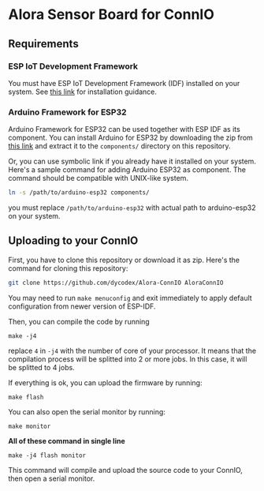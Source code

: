 Alora Sensor Board for ConnIO
=============================

## Requirements

### ESP IoT Development Framework

You must have ESP IoT Development Framework (IDF) installed on your system. See [this link](http://esp-idf.readthedocs.io/en/latest/get-started/index.html#setup-toolchain) for installation guidance.

### Arduino Framework for ESP32

Arduino Framework for ESP32 can be used together with ESP IDF as its component. You can install Arduino for ESP32 by downloading the zip from [this link](https://github.com/espressif/arduino-esp32/archive/master.zip) and extract it to the `components/` directory on this repository.


Or, you can use symbolic link if you already have it installed on your system. Here's a sample command for adding Arduino ESP32 as component. The command should be compatible with UNIX-like system.

```bash
ln -s /path/to/arduino-esp32 components/
```

you must replace `/path/to/arduino-esp32` with actual path to arduino-esp32 on your system.

## Uploading to your ConnIO

First, you have to clone this repository or download it as zip. Here's the command for cloning this repository:

```bash
git clone https://github.com/dycodex/Alora-ConnIO AloraConnIO
```

You may need to run `make menuconfig` and exit immediately to apply default configuration from newer version of ESP-IDF.

Then, you can compile the code by running
```
make -j4
```

replace `4` in `-j4` with the number of core of your processor. It means that the compilation process will be splitted into 2 or more jobs. In this case, it will be splitted to 4 jobs.

If everything is ok, you can upload the firmware by running:

```
make flash
```

You can also open the serial monitor by running:

```
make monitor
```

**All of these command in single line**
```
make -j4 flash monitor
```

This command will compile and upload the source code to your ConnIO, then open a serial monitor.


